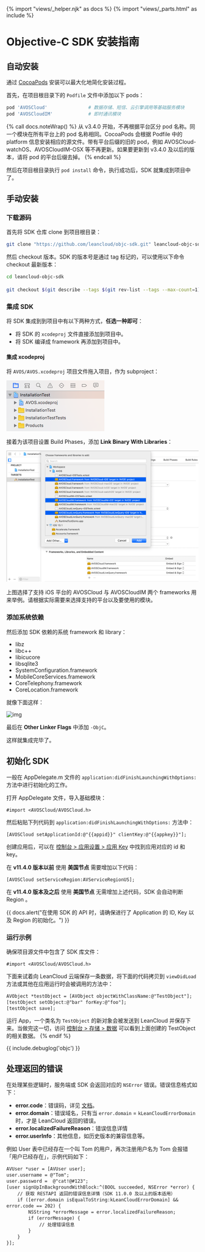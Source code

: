 {% import "views/_helper.njk" as docs %}
{% import "views/_parts.html" as include %}
# Objective-C SDK 安装指南

## 自动安装

通过 [CocoaPods](http://www.cocoapods.org) 安装可以最大化地简化安装过程。

首先，在项目根目录下的 `Podfile` 文件中添加以下 pods：

```ruby
pod 'AVOSCloud'               # 数据存储、短信、云引擎调用等基础服务模块
pod 'AVOSCloudIM'             # 即时通讯模块
```

{% call docs.noteWrap() %}
从 v3.4.0 开始，不再根据平台区分 pod 名称。同一个模块在所有平台上的 pod 名称相同。CocoaPods 会根据 Podfile 中的 platform 信息安装相应的源文件。带有平台后缀的旧的 pod，例如 AVOSCloud-watchOS、AVOSCloudIM-OSX 等不再更新。如果要更新到 v3.4.0 及以后的版本，请将 pod 的平台后缀去掉。
{% endcall %}

然后在项目根目录执行 `pod install` 命令，执行成功后，SDK 就集成到项目中了。


## 手动安装

### 下载源码

首先将 SDK 仓库 clone 到项目根目录：

```sh
git clone "https://github.com/leancloud/objc-sdk.git" leancloud-objc-sdk
```

然后 checkout 版本。SDK 的版本号是通过 tag 标记的，可以使用以下命令 checkout 最新版本：

```sh
cd leancloud-objc-sdk

git checkout $(git describe --tags $(git rev-list --tags --max-count=1))
```

### 集成 SDK

将 SDK 集成到到项目中有以下两种方式，**任选一种即可**：

- 将 SDK 的 `xcodeproj` 文件直接添加到项目中。
- 将 SDK 编译成 framework 再添加到项目中。


#### 集成 xcodeproj

将 `AVOS/AVOS.xcodeproj` 项目文件拖入项目，作为 subproject：

![img](images/quick_start/ios/subproject.png)

接着为该项目设置 Build Phases，添加 **Link Binary With Libraries**：

![img](images/quick_start/ios/link-binary.png)

上图选择了支持 iOS 平台的 AVOSCloud 与 AVOSCloudIM 两个 frameworks 用来举例。请根据实际需要来选择支持的平台以及要使用的模块。

### 添加系统依赖

然后添加 SDK 依赖的系统 framework 和 library：

  * libz
  * libc++
  * libicucore
  * libsqlite3
  * SystemConfiguration.framework
  * MobileCoreServices.framework
  * CoreTelephony.framework
  * CoreLocation.framework

就像下面这样：

![img](images/quick_start/ios/system-dependency.png)

最后在 **Other Linker Flags** 中添加 `-ObjC`。

这样就集成完毕了。


## 初始化 SDK

一般在 AppDelegate.m 文件的 `application:didFinishLaunchingWithOptions:` 方法中进行初始化的工作。

打开 AppDelegate 文件，导入基础模块：

```objc
#import <AVOSCloud/AVOSCloud.h>
```

然后粘贴下列代码到 `application:didFinishLaunchingWithOptions:` 方法中：

```objc
[AVOSCloud setApplicationId:@"{{appid}}" clientKey:@"{{appkey}}"];
```

创建应用后，可以在 [控制台 > 应用设置 > 应用 Key](/dashboard/app.html?appid={{appid}}#/key) 中找到应用对应的 id 和 key。

在 **v11.4.0 版本以前** 使用 **美国节点** 需要增加以下代码：

```objc
[AVOSCloud setServiceRegion:AVServiceRegionUS];
```

在 **v11.4.0 版本及之后** 使用 **美国节点** 无需增加上述代码，SDK 会自动判断 Region 。

{{ docs.alert("在使用 SDK 的 API 时，请确保进行了 Application 的 ID, Key 以及 Region 的初始化。") }}

### 运行示例

确保项目源文件中包含了 SDK 库文件：

```objc
#import <AVOSCloud/AVOSCloud.h>
```

下面来试着向 LeanCloud 云端保存一条数据，将下面的代码拷贝到 `viewDidLoad` 方法或其他在应用运行时会被调用的方法中：

```
AVObject *testObject = [AVObject objectWithClassName:@"TestObject"];
[testObject setObject:@"bar" forKey:@"foo"];
[testObject save];
```

运行 App，一个类名为 `TestObject` 的新对象会被发送到 LeanCloud 并保存下来。当做完这一切，访问 [控制台 > 存储 > 数据](/dashboard/data.html?appid={{appid}}#/TestObject) 可以看到上面创建的 TestObject 的相关数据。
{% endif %}

{{ include.debuglog('objc') }}

## 处理返回的错误

在处理某些逻辑时，服务端或 SDK 会返回对应的 `NSError` 错误。错误信息格式如下：
 
- **error.code**：错误码，详见 [文档](error_code.html)。
- **error.domain**：错误域名，只有当 `error.domain` = `kLeanCloudErrorDomain` 时，才是 LeanCloud 返回的错误。
- **error.localizedFailureReason**：错误信息详情
- **error.userInfo**：其他信息，如历史版本的兼容信息等。

例如 User 表中已经存在一个叫 Tom 的用户，再次注册用户名为 Tom 会报错「用户已经存在」，示例代码如下：

```objc
AVUser *user = [AVUser user];
user.username = @"Tom";
user.password =  @"cat!@#123";
[user signUpInBackgroundWithBlock:^(BOOL succeeded, NSError *error) {
    // 获取 RESTAPI 返回的错误信息详情（SDK 11.0.0 及以上的版本适用）
    if ([error.domain isEqualToString:kLeanCloudErrorDomain] && error.code == 202) {
    	NSString *errorMessage = error.localizedFailureReason;
    	if (errorMessage) {
            // 处理错误信息
        }
    }
}];
```
